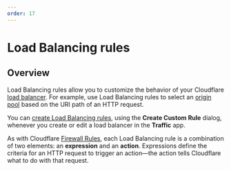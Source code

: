 ```yaml
---
order: 17
---
```


# Load Balancing rules

## Overview

Load Balancing rules allow you to customize the behavior of your Cloudflare [load balancer](/understand-basics/load-balancers). For example, use Load Balancing rules to select an [origin pool](/understand-basics/pools) based on the URI path of an HTTP request.

You can [create Load Balancing rules](/understand-basics/load-balancing-rules/create-rules), using the **Create Custom Rule** dialog, whenever you create or edit a load balancer in the **Traffic** app.

As with Cloudflare [Firewall Rules](https://developers.cloudflare.com/firewall/cf-firewall-rules), each Load Balancing rule is a combination of two elements: an **expression** and an **action**. Expressions define the criteria for an HTTP request to trigger an action—the action tells Cloudflare what to do with that request.
